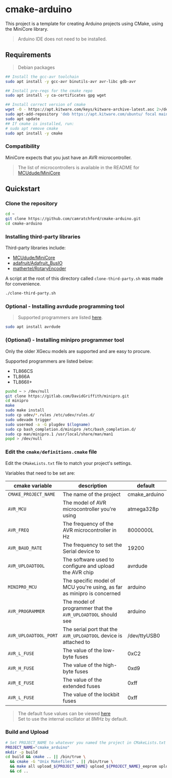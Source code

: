 # cmake-arduino

This project is a template for creating Arduino projects using CMake, using the MiniCore library.

> Arduino IDE does not need to be installed.

## Requirements

> Debian packages

```bash
## Install the gcc-avr toolchain
sudo apt install -y gcc-avr binutils-avr avr-libc gdb-avr 

## Install pre-reqs for the cmake repo
sudo apt install -y ca-certificates gpg wget

## Install correct version of cmake
wget -O - https://apt.kitware.com/keys/kitware-archive-latest.asc 2>/dev/null | sudo apt-key add
sudo apt-add-repository 'deb https://apt.kitware.com/ubuntu/ focal main'
sudo apt update
## If cmake is installed, run: 
# sudo apt remove cmake
sudo apt install -y cmake
```


### Compatibility

MiniCore expects that you just have an AVR microcontroller.
> The list of microcontrollers is available in the README for [MCUdude/MiniCore](https://github.com/MCUdude/MiniCore?tab=readme-ov-file#supported-microcontrollers)

## Quickstart

### Clone the repository

```bash
cd ~
git clone https://github.com/camratchford/cmake-arduino.git
cd cmake-arduino
```

### Installing third-party libraries

Third-party libraries include:
- [MCUdude/MiniCore](https://github.com/MCUdude/MiniCore)
- [adafruit/Adafruit_BusIO](https://github.com/adafruit/Adafruit_BusIO)
- [mathertel/RotaryEncoder](https://github.com/mathertel/RotaryEncoder)

A script at the root of this directory called `clone-third-party.sh` was made for convenience.

```bash
./clone-third-party.sh
```

### Optional - Installing avrdude programming tool

> Supported programmers are listed [here](https://avrdudes.github.io/avrdude/7.1/avrdude_3.html#index-Programmer-support).

```bash
sudo apt install avrdude
```

### (Optional) - Installing minipro programmer tool
Only the older XGecu models are supported and are easy to procure.

Supported programmers are listed below:

- TL866CS
- TL866A
- TL866II+

```bash
pushd ~ > /dev/null
git clone https://gitlab.com/DavidGriffith/minipro.git
cd minipro
make
sudo make install
sudo cp udev/*.rules /etc/udev/rules.d/
sudo udevadm trigger
sudo usermod -a -G plugdev $(logname)
sudo cp bash_completion.d/minipro /etc/bash_completion.d/
sudo cp man/minipro.1 /usr/local/share/man/man1
popd > /dev/null
```

### Edit the `cmake/definitions.cmake` file

Edit the `CMakeLists.txt` file to match your project's settings.

Variables that need to be set are:

| cmake variable        | description                                                            | default        |
|-----------------------|------------------------------------------------------------------------|----------------|
| `CMAKE_PROJECT_NAME`  | The name of the project                                                | cmake_arduino  |
| `AVR_MCU`             | The model of AVR microcontroller you're using                          | atmega328p     |
| `AVR_FREQ`            | The frequency of the AVR microcontroller in Hz                         | 8000000L       |
| `AVR_BAUD_RATE`       | The frequency to set the Serial device to                              | 19200          |
| `AVR_UPLOADTOOL`      | The software used to configure and upload the AVR chip                 | avrdude        |
| `MINIPRO_MCU`         | The specific model of MCU you're using, as far as minipro is concerned | arduino        |
| `AVR_PROGRAMMER`      | The model of programmer that the `AVR_UPLOADTOOL` should see           | arduino        |
| `AVR_UPLOADTOOL_PORT` | The serial port that the `AVR_UPLOADTOOL` device is attached to        | /dev/ttyUSB0   |
| `AVR_L_FUSE`          | The value of the low-byte fuses                                        | 0xC2           |
| `AVR_H_FUSE`          | The value of the high-byte fuses                                       | 0xd9           |
| `AVR_E_FUSE`          | The value of the extended fuses                                        | 0xff           |
| `AVR_L_FUSE`          | The value of the lockbit fuses                                         | 0xff           |

> The default fuse values can be viewed [here](https://eleccelerator.com/fusecalc/fusecalc.php?chip=atmega328p&LOW=C2&HIGH=D9&EXTENDED=FF&LOCKBIT=FF)<br>
> Set to use the internal oscillator at 8MHz by default.

### Build and Upload

```bash
# Set PROJECT_NAME to whatever you named the project in CMakeLists.txt
PROJECT_NAME="cmake_arduino"
mkdir -p build
cd build && cmake .. || /bin/true \
  && cmake -G "Unix Makefiles" . || /bin/true \
  && make all upload_${PROJECT_NAME} upload_${PROJECT_NAME}_eeprom upload_${PROJECT_NAME}_boot set_fuses  || /bin/true \
  && cd ..

```


